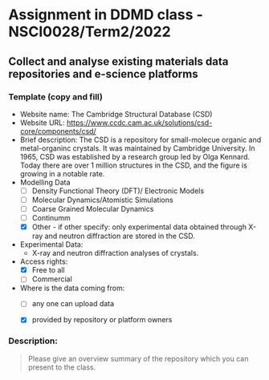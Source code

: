 # Assignment in DDMD class - NSCI0028/Term2/2022

## Collect and analyse existing materials data repositories and e-science platforms 

### Template (copy and fill) 
* Website name: The Cambridge Structural Database (CSD)
* Website URL: https://www.ccdc.cam.ac.uk/solutions/csd-core/components/csd/
* Brief description: The CSD is a repository for small-molecue organic and metal-organinc crystals. It was maintained by Cambridge University. In 1965, CSD was established by a research group led by Olga Kennard. Today there are over 1 million structures in the CSD, and the figure is growing in a notable rate.
* Modelling Data 
  - [ ] Density Functional Theory (DFT)/ Electronic Models
  - [ ] Molecular Dynamics/Atomistic Simulations
  - [ ] Coarse Grained Molecular Dynamics
  - [ ] Continumm 
  - [X] Other
        - if other specify: only experimental data obtained through X-ray and neutron diffraction are stored in the CSD.
* Experimental Data: 
  *  X-ray and neutron diffraction analyses of crystals.
* Access rights: 
  - [X] Free to all 
  - [ ] Commercial 
* Where is the data coming from:  
  - [ ] any one can upload data 
  - [X] provided by repository or platform owners
 
 
 ### Description:
> Please give an overview summary of the repository which you can present to the class. 
